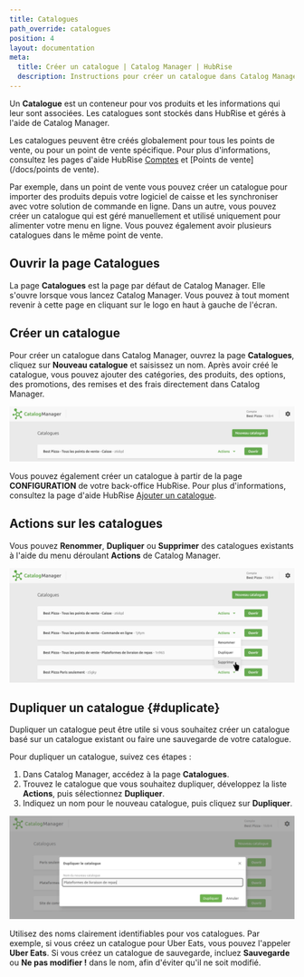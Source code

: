 ```yaml
---
title: Catalogues
path_override: catalogues
position: 4
layout: documentation
meta:
  title: Créer un catalogue | Catalog Manager | HubRise
  description: Instructions pour créer un catalogue dans Catalog Manager. Synchronisez les catalogues entre votre logiciel de caisse et vos applications.
---
```


Un **Catalogue** est un conteneur pour vos produits et les informations qui leur sont associées. Les catalogues sont stockés dans HubRise et gérés à l'aide de Catalog Manager.

Les catalogues peuvent être créés globalement pour tous les points de vente, ou pour un point de vente spécifique. Pour plus d'informations, consultez les pages d'aide HubRise [Comptes](/docs/comptes) et [Points de vente](/docs/points de vente).

Par exemple, dans un point de vente vous pouvez créer un catalogue pour importer des produits depuis votre logiciel de caisse et les synchroniser avec votre solution de commande en ligne. Dans un autre, vous pouvez créer un catalogue qui est géré manuellement et utilisé uniquement pour alimenter votre menu en ligne. Vous pouvez également avoir plusieurs catalogues dans le même point de vente.

## Ouvrir la page Catalogues

La page **Catalogues** est la page par défaut de Catalog Manager. Elle s'ouvre lorsque vous lancez Catalog Manager. Vous pouvez à tout moment revenir à cette page en cliquant sur le logo en haut à gauche de l'écran.

## Créer un catalogue

Pour créer un catalogue dans Catalog Manager, ouvrez la page **Catalogues**, cliquez sur **Nouveau catalogue** et saisissez un nom. Après avoir créé le catalogue, vous pouvez ajouter des catégories, des produits, des options, des promotions, des remises et des frais directement dans Catalog Manager.

![Nouveau catalogue Catalog Manager](./images/015-2x-new-catalog.png)

Vous pouvez également créer un catalogue à partir de la page **CONFIGURATION** de votre back-office HubRise. Pour plus d'informations, consultez la page d'aide HubRise [Ajouter un catalogue](/docs/catalogues#ajouter-un-catalogue).

## Actions sur les catalogues

Vous pouvez **Renommer**, **Dupliquer** ou **Supprimer** des catalogues existants à l'aide du menu déroulant **Actions** de Catalog Manager.

![Liste de catalogues Catalog Manager](./images/001-2x-catalog-list.png)

## Dupliquer un catalogue {#duplicate}

Dupliquer un catalogue peut être utile si vous souhaitez créer un catalogue basé sur un catalogue existant ou faire une sauvegarde de votre catalogue.

Pour dupliquer un catalogue, suivez ces étapes :

1. Dans Catalog Manager, accédez à la page **Catalogues**.
2. Trouvez le catalogue que vous souhaitez dupliquer, développez la liste **Actions**, puis sélectionnez **Dupliquer**.
3. Indiquez un nom pour le nouveau catalogue, puis cliquez sur **Dupliquer**.

![Dupliquer un catalogue](./images/018-2x-duplicate-catalog.png)

Utilisez des noms clairement identifiables pour vos catalogues. Par exemple, si vous créez un catalogue pour Uber Eats, vous pouvez l'appeler **Uber Eats**. Si vous créez un catalogue de sauvegarde, incluez **Sauvegarde** ou **Ne pas modifier !** dans le nom, afin d'éviter qu'il ne soit modifié.
